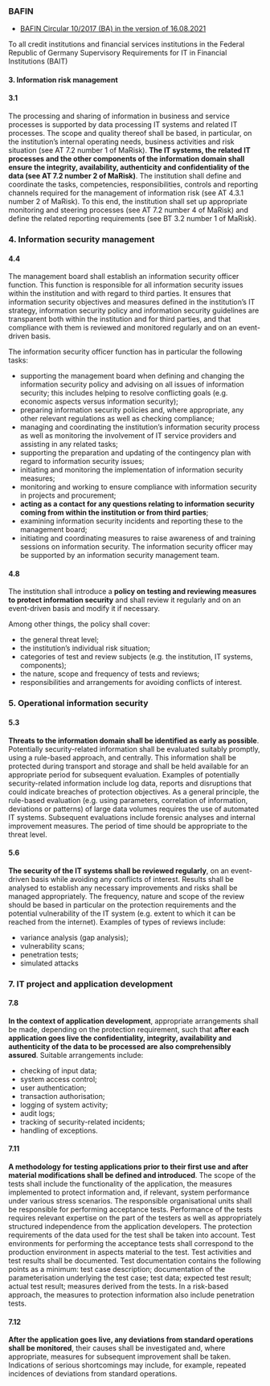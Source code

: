 ### BAFIN
- [BAFIN Circular 10/2017 (BA) in the version of 16.08.2021](https://www.bafin.de/SharedDocs/Downloads/EN/Rundschreiben/dl_rs_1710_ba_BAIT_en.pdf%3F__blob%3DpublicationFile%26v%3D6)

To all credit institutions and financial services institutions in the Federal Republic of Germany
Supervisory Requirements for IT in Financial Institutions (BAIT)


#### 3. Information risk management

#### 3.1

The processing and sharing of information in business and service processes is supported by data processing IT systems and related IT processes.
The scope and quality thereof shall be based, in particular, on the institution’s internal operating needs, business activities and risk situation (see AT
7.2 number 1 of MaRisk). **The IT systems, the related IT processes and the other components of the information domain shall ensure the integrity,
availability, authenticity and confidentiality of the data (see AT 7.2 number 2 of MaRisk)**. The institution shall define and coordinate the tasks, competencies, responsibilities, controls and reporting channels required for the management of information risk (see AT 4.3.1 number 2 of MaRisk). To
this end, the institution shall set up appropriate monitoring and steering processes (see AT 7.2 number 4 of MaRisk) and define the related reporting requirements (see BT 3.2 number 1 of MaRisk).

### 4. Information security management

#### 4.4 

The management board shall establish an information security officer
function. This function is responsible for all information security issues within the institution and with regard to third parties. It ensures that information security objectives and measures defined in the institution’s IT strategy, information security policy and information security guidelines are transparent both within the institution 
and for third parties, and that compliance with them is reviewed and monitored regularly and on an event-driven basis.

The information security officer function has in particular the following tasks:
- supporting the management board when defining and changing the information security policy and advising on all issues of information security; this includes helping to resolve conflicting goals (e.g. economic aspects versus information security);
- preparing information security policies and, where appropriate, any other relevant regulations as well as checking compliance;
- managing and coordinating the institution’s information security process as well as monitoring the involvement of IT service providers and assisting in any related tasks;
- supporting the preparation and updating of the contingency plan with regard to information security issues;
- initiating and monitoring the implementation of information security measures;
- monitoring and working to ensure compliance with information security in projects and procurement;
- **acting as a contact for any questions relating to information security coming from within the institution or from third parties**;
- examining information security incidents and reporting these to the management board;
- initiating and coordinating measures to raise awareness of and training sessions on information security.
The information security officer may be supported by an information security management team.


#### 4.8

The institution shall introduce a **policy on testing and reviewing measures to protect information security** and shall review it regularly and on an event-driven basis and modify it if necessary. 

Among other things, the policy shall cover:
- the general threat level;
- the institution’s individual risk situation;
- categories of test and review subjects (e.g. the institution, IT systems, components);
- the nature, scope and frequency of tests and reviews;
- responsibilities and arrangements for avoiding conflicts of interest.

### 5. Operational information security

#### 5.3

**Threats to the information domain shall be identified as early as possible**. Potentially security-related information shall be evaluated suitably promptly, using a rule-based approach, and centrally. This information shall be protected during transport and storage and shall be
held available for an appropriate period for subsequent evaluation.
Examples of potentially security-related information include log data, reports and disruptions that could indicate breaches of protection objectives.
As a general principle, the rule-based evaluation (e.g. using parameters, correlation of information, deviations or patterns) of large data volumes requires the use of automated IT systems.
Subsequent evaluations include forensic analyses and internal improvement measures. The period of time should be appropriate to the threat level.

#### 5.6

**The security of the IT systems shall be reviewed regularly**, on an event-driven basis while avoiding any conflicts of interest. 
Results shall be analysed to establish any necessary improvements and risks shall be managed appropriately.
The frequency, nature and scope of the review should be based in particular on the protection requirements and the potential vulnerability of the IT system (e.g. extent to which it can be reached from the internet).
Examples of types of reviews include:
- variance analysis (gap analysis);
- vulnerability scans;
- penetration tests;
- simulated attacks


### 7. IT project and application development

#### 7.8 

**In the context of application development**, appropriate arrangements shall be made, depending on the protection requirement, such that **after each application goes live the confidentiality, integrity, availability and authenticity of the data to be processed are also comprehensibly assured**.
Suitable arrangements include:
- checking of input data;
- system access control;
- user authentication;
- transaction authorisation;
- logging of system activity;
- audit logs;
- tracking of security-related incidents;
- handling of exceptions.

#### 7.11 

**A methodology for testing applications prior to their first use and after material modifications shall be defined and introduced**. The scope of the tests shall include the functionality of the application, the measures implemented to protect information and, if relevant, system performance under various stress scenarios. The responsible organisational units shall be responsible for performing acceptance tests.
Performance of the tests requires relevant expertise on the part of the testers as well as appropriately structured independence from the application developers. The protection requirements of the data used for the test shall be taken into account.
Test environments for performing the acceptance tests shall correspond to the production environment in aspects material to the test. Test activities and test results shall be documented.
Test documentation contains the following points as a minimum:
test case description;
documentation of the parameterisation underlying the test case;
test data;
expected test result;
actual test result;
measures derived from the tests. In a risk-based approach, the measures to protection information also include penetration tests.

#### 7.12
**After the application goes live, any deviations from standard operations shall be monitored**, their causes shall be investigated and, where appropriate, measures for subsequent improvement shall be taken. Indications of serious shortcomings may include, for example, repeated incidences of deviations from standard operations.
